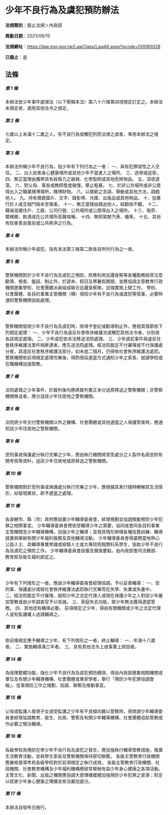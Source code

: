 # 少年不良行為及虞犯預防辦法

**法規類別**：廢止法規＞內政部

**異動日期**：2021/09/15  

**法規網址**：https://law.moj.gov.tw/LawClass/LawAll.aspx?pcode=D0080028

**已廢止**：是



## 法條
##### 第 1 條
本辦法依少年事件處理法（以下簡稱本法）第八十六條第四項規定訂定之。本辦法未規定者，適用其他法令之規定。

##### 第 2 條
七歲以上未滿十二歲之人，有不良行為或觸犯刑罰法律之虞者，準用本辦法之規定。

##### 第 3 條
本辦法所稱少年不良行為，指少年有下列行為之一者：
一、與有犯罪習性之人交往。
二、出入妨害身心健康場所或其他少年不當進入之場所。
三、逃學或逃家。
四、無正當理由攜帶具有殺傷力之器械、化學製劑或其他危險物品。
五、深夜遊蕩。
六、對父母、尊長或教師態度傲慢，舉止粗暴。
七、於非公共場所或非公眾得出入之職業賭博場所，賭博財物。
八、以猥褻之言語、舉動或其他方法，調戲他人。
九、持有猥褻圖片、文字、錄影帶、光碟、出版品或其他物品。
十、加暴行於人或互相鬥毆未至傷害。
十一、無正當理由跟追他人，經勸阻不聽。
十二、藉端滋擾住戶、工廠、公司行號、公共場所或公眾得出入之場所。
十三、吸菸、嚼檳榔、飲酒或在公共場所高聲喧嘩。
十四、無照駕駛汽車、機車。
十五、其他有妨害善良風俗或公共秩序之行為。

##### 第 4 條
本辦法所稱少年虞犯，指有本法第三條第二款各目所列行為之一者。

##### 第 5 條
警察機關對於少年不良行為及虞犯之預防，除應利用巡邏查察等各種勤務經常注意勸導、檢查、盤詰、制止外，於週末、假日及寒暑假期間，並應協調主管教育行政機關邀集學校、社會團體派員組成聯合巡邏查察隊，加強實施上開工作。
學校、社會團體、各目的事業主管機關（構）得知少年有不良行為或虞犯等情事，必要時通知警察機關協助處理。

##### 第 6 條
警察機關發現少年不良行為及虞犯時，除得予登記或勸導制止外，應視其情節依下列規定處理：
一、少年不良行為違反社會秩序維護法或觸犯其他法令者，分別依各該規定處理。
二、少年虞犯依本法移送法院處理。
三、少年虞犯事件與違反社會秩序維護法案件相牽連者，應先送法院處理。經法院裁定不付審理或不付保護處分者，其違反社會秩序維護法部分，如未逾二個月，仍得依社會秩序維護法處罰。
警察機關依前項規定處理完畢後，得酌情採適當方式通知少年之家長、就讀學校或在職機構加強管教。

##### 第 7 條
法院處理之少年事件，於裁判後均應將裁判書正本分送原移送之警察機關；非警察機關移送者，應分送該少年住居地之警察機關。

##### 第 8 條
法院將少年交付警察機關以外之機構、社會團體或其他適當之人保護管束時，應通知該少年住居地之警察機關。

##### 第 9 條
受刑事或保護處分執行完畢之少年，應由執行機關將曾受處分之人製作名冊並附有關考核等資料，送該少年住居地或原移送之警察機關。

##### 第 10 條
警察機關對於受刑事或保護處分執行完畢之少年，應根據其素行隨時瞭解其生活情形，如發現異狀，即予適當之處理。

##### 第 11 條
各直轄市、縣（市）政府應設置少年輔導委員會，綜理規劃並協調推動預防少年犯罪之相關事宜。
少年輔導委員會應依受輔導少年之需要，協同或會同各目的事業主管機關及少年輔導機構，加強少年之輔導；並視其情形辦理各種技藝訓練、輔導就業與舉辦有關少年福利服務及其他輔導活動。
少年輔導委員會得遴聘當地熱心公益人士、具輔導專業學識或經驗人士或大專校院相關科系學生，協助少年不良行為及虞犯之預防工作。
少年輔導委員會設置及實施要點，由內政部會同法務部、教育部及衛生福利部定之。

##### 第 12 條
少年有下列情形之一者，應由少年輔導委員會綜理協調，予以妥善輔導：
一、受刑事、保護處分或經社會秩序維護法處罰執行完畢而在失學、失業或失養中。
二、經法院裁定不付審理，諭知少年之法定代理人或現在保護少年之人對該少年嚴加管教或由少年調查官予以告誡。
三、家庭失去功能，致少年無法獲得適當管教。
四、其他認有輔導必要。
前項規定之少年，得由有關機關或少年之法定代理人或有監護權人送請輔導之。

##### 第 13 條
依前條規定應予輔導之少年，有下列情形之一者，終止輔導：
一、年滿十八歲者。
二、實施輔導滿三年者。
三、具有其他法令上或事實上原因者。

##### 第 14 條
為發揮整體功能，強化少年不良行為及虞犯預防績效，得由內政部邀集相關機關或單位及有關少年輔導機構、社會團體或專家學者，舉行「預防少年犯罪協調會報」，從事預防工作之規劃、協調、聯繫及推動事宜。

##### 第 15 條
父母或監護人發現子女或受監護之少年有不良傾向難以管教時，得商請少年輔導委員會綜理協調教育、衛生、社政、警察及有關少年輔導機構、社會團體協助管教或作必要之矯治輔導。

##### 第 16 條
各級學校為預防在學少年不良行為及虞犯之發生，應加強執行輔導管教措施，推廣生活教育活動，並與學生家長及警察機關保持密切聯繫。
各級主管教育行政機關應嚴格督導考核各級學校對於前項規定之執行成效。
各級主管教育行政機關、社政機關、社會教育機構及少年福利機構應經常舉辦有益少年身心健康之各項活動。
主管文化、新聞、出版之機關應協調大眾傳播媒體加強預防少年犯罪之宣導；對足以戕害少年身心健康之傳播並依法嚴加處分。

##### 第 17 條
本辦法自發布日施行。



